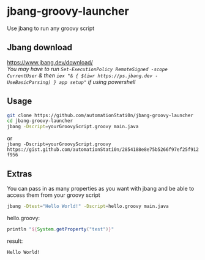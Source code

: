 # jbang-groovy-launcher
Use jbang to run any groovy script
## Jbang download
https://www.jbang.dev/download/  
*You may have to run `Set-ExecutionPolicy RemoteSigned -scope CurrentUser` & then `iex "& { $(iwr https://ps.jbang.dev -UseBasicParsing) } app setup"` if using powershell*
## Usage
```bash
git clone https://github.com/automationStati0n/jbang-groovy-launcher
cd jbang-groovy-launcher
jbang -Dscript=yourGroovyScript.groovy main.java
``` 
or  
`jbang -Dscript=yourGroovyScript.groovy https://gist.github.com/automationStati0n/2854188e8e75b5266f97ef25f912f956`
## Extras
You can pass in as many properties as you want with jbang and be able to access them from your groovy script
```bash
jbang -Dtest="Hello World!" -Dscript=hello.groovy main.java
```
hello.groovy:
```groovy
println "${System.getProperty("test")}"
```
result:
```text
Hello World!
```

